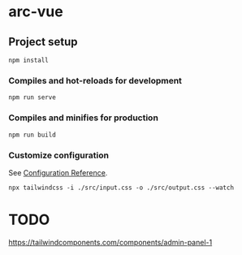 # arc-vue

## Project setup
```
npm install
```

### Compiles and hot-reloads for development
```
npm run serve
```

### Compiles and minifies for production
```
npm run build
```

### Customize configuration
See [Configuration Reference](https://cli.vuejs.org/config/).


```angular2html
npx tailwindcss -i ./src/input.css -o ./src/output.css --watch
```


# TODO

https://tailwindcomponents.com/components/admin-panel-1
